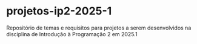 # projetos-ip2-2025-1
Repositório de temas e requisitos para projetos a serem desenvolvidos na disciplina de Introdução à Programação 2 em 2025.1
